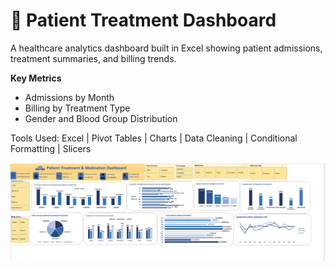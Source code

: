 # 🏥 Patient Treatment Dashboard

A healthcare analytics dashboard built in Excel showing patient admissions, treatment summaries, and billing trends.

**Key Metrics**
- Admissions by Month
- Billing by Treatment Type
- Gender and Blood Group Distribution

Tools Used:
Excel | Pivot Tables | Charts | Data Cleaning | Conditional Formatting | Slicers

![Patient Dashboard](Patient-Treatment-Dashboard.png)
